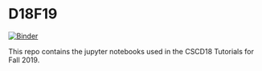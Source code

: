# D18F19

[![Binder](https://mybinder.org/badge_logo.svg)](https://mybinder.org/v2/gh/mustafaquraish/D18F19/master)

This repo contains the jupyter notebooks used in the CSCD18 Tutorials for Fall 2019.
